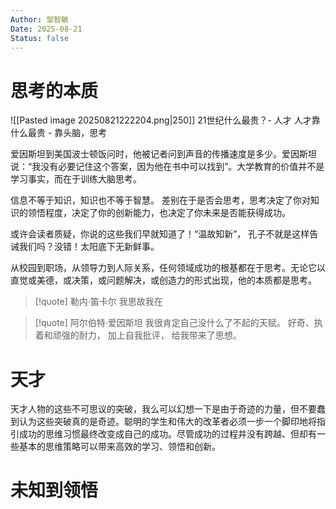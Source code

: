 ```yaml
---
Author: 邹智敏
Date: 2025-08-21
Status: false
---
```


# 思考的本质
![[Pasted image 20250821222204.png|250]]
21世纪什么最贵？-  人才
人才靠什么最贵 - 靠头脑，思考

爱因斯坦到美国波士顿饭问时，他被记者问到声音的传播速度是多少。爱因斯坦说：“我没有必要记住这个答案，因为他在书中可以找到”。大学教育的价值并不是学习事实，而在于训练大脑思考。

信息不等于知识，知识也不等于智慧。
差别在于是否会思考，思考决定了你对知识的领悟程度，决定了你的创新能力，也决定了你未来是否能获得成功。

或许会读者质疑，你说的这些我们早就知道了！“温故知新”， 孔子不就是这样告诫我们吗？没错！太阳底下无新鲜事。

从校园到职场，从领导力到人际关系，任何领域成功的根基都在于思考。无论它以直觉或美德，或决策，或问题解决，或创造力的形式出现，他的本质都是思考。

>[!quote] 勒内·笛卡尔
>我思故我在

>[!quote] 阿尔伯特·爱因斯坦
>我很肯定自己没什么了不起的天赋。 好奇、执着和顽强的耐力， 加上自我批评， 给我带来了思想。

# 天才
天才人物的这些不可思议的突破，我么可以幻想一下是由于奇迹的力量，但不要蠢到认为这些突破真的是奇迹。聪明的学生和伟大的改革者必须一步一个脚印地将指引成功的思维习惯最终改变成自己的成功。尽管成功的过程并没有跨越、但却有一些基本的思维策略可以带来高效的学习、领悟和创新。

# 未知到领悟



